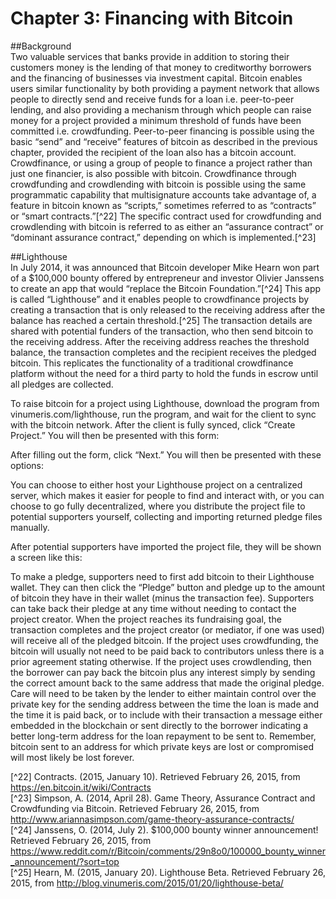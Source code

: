 # Chapter 3: Financing with Bitcoin

##Background  
Two valuable services that banks provide in addition to storing their customers money is the lending of that money to creditworthy borrowers and the financing of businesses via investment capital. Bitcoin enables users similar functionality by both providing a payment network that allows people to directly send and receive funds for a loan i.e. peer-to-peer lending, and also providing a mechanism through which people can raise money for a project provided a minimum threshold of funds have been committed i.e. crowdfunding. Peer-to-peer financing is possible using the basic “send” and “receive” features of bitcoin as described in the previous chapter, provided the recipient of the loan also has a bitcoin account. Crowdfinance, or using a group of people to finance a project rather than just one financier, is also possible with bitcoin. Crowdfinance through crowdfunding and crowdlending with bitcoin is possible using the same programmatic capability that multisignature accounts take advantage of, a feature in bitcoin known as “scripts,” sometimes referred to as “contracts” or “smart contracts.”[^22] The specific contract used for crowdfunding and crowdlending with bitcoin is referred to as either an “assurance contract” or “dominant assurance contract,” depending on which is implemented.[^23]  

##Lighthouse  
In July 2014, it was announced that Bitcoin developer Mike Hearn won part of a $100,000 bounty offered by entrepreneur and investor Olivier Janssens to create an app that would “replace the Bitcoin Foundation.”[^24] This app is called “Lighthouse” and it enables people to crowdfinance projects by creating a transaction that is only released to the receiving address after the balance has reached a certain threshold.[^25] The transaction details are shared with potential funders of the transaction, who then send bitcoin to the receiving address. After the receiving address reaches the threshold balance, the transaction completes and the recipient receives the pledged bitcoin. This replicates the functionality of a traditional crowdfinance platform without the need for a third party to hold the funds in escrow until all pledges are collected.  

To raise bitcoin for a project using Lighthouse, download the program from vinumeris.com/lighthouse, run the program, and wait for the client to sync with the bitcoin network. After the client is fully synced, click “Create Project.” You will then be presented with this form:



After filling out the form, click “Next.” You will then be presented with these options:
 


You can choose to either host your Lighthouse project on a centralized server, which makes it easier for people to find and interact with, or you can choose to go fully decentralized, where you distribute the project file to potential supporters yourself, collecting and importing returned pledge files manually.



After potential supporters have imported the project file, they will be shown a screen like this:



To make a pledge, supporters need to first add bitcoin to their Lighthouse wallet. They can then click the “Pledge” button and pledge up to the amount of bitcoin they have in their wallet (minus the transaction fee). Supporters can take back their pledge at any time without needing to contact the project creator. When the project reaches its fundraising goal, the transaction completes and the project creator (or mediator, if one was used) will receive all of the pledged bitcoin. If the project uses crowdfunding, the bitcoin will usually not need to be paid back to contributors unless there is a prior agreement stating otherwise. If the project uses crowdlending, then the borrower can pay back the bitcoin plus any interest simply by sending the correct amount back to the same address that made the original pledge. Care will need to be taken by the lender to either maintain control over the private key for the sending address between the time the loan is made and the time it is paid back, or to include with their transaction a message either embedded in the blockchain or sent directly to the borrower indicating a better long-term address for the loan repayment to be sent to. Remember, bitcoin sent to an address for which private keys are lost or compromised will most likely be lost forever.  

[^22] Contracts. (2015, January 10). Retrieved February 26, 2015, from https://en.bitcoin.it/wiki/Contracts  
[^23] Simpson, A. (2014, April 28). Game Theory, Assurance Contract and Crowdfunding via Bitcoin. Retrieved February 26, 2015, from http://www.ariannasimpson.com/game-theory-assurance-contracts/  
[^24] Janssens, O. (2014, July 2). $100,000 bounty winner announcement! Retrieved February 26, 2015, from https://www.reddit.com/r/Bitcoin/comments/29n8o0/100000_bounty_winner_announcement/?sort=top  
[^25] Hearn, M. (2015, January 20). Lighthouse Beta. Retrieved February 26, 2015, from http://blog.vinumeris.com/2015/01/20/lighthouse-beta/  
